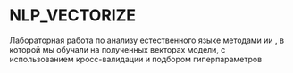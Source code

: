 # NLP_VECTORIZE
Лабораторная работа по анализу естественного языке методами ии , в которой мы обучали на полученных векторах модели, с использованием кросс-валидации и подбором гиперпараметров
